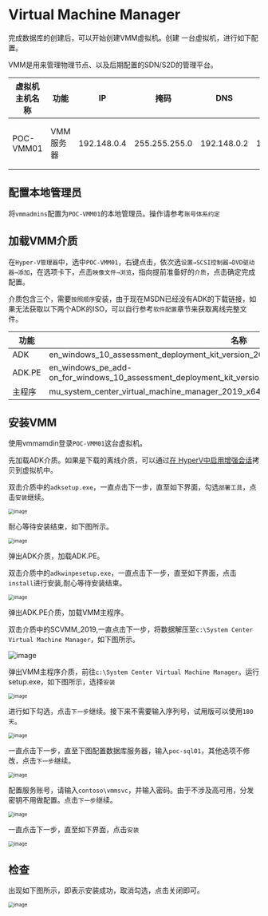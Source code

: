 # Virtual Machine Manager

完成数据库的创建后，可以开始创建VMM虚拟机。创建 一台虚拟机，进行如下配置。

VMM是用来管理物理节点、以及后期配置的SDN/S2D的管理平台。

| 虚拟机主机名称 | 功能      | IP          | 掩码          | DNS         | 网关        | CPU  | 内存 | 硬盘                |
| -------------- | --------- | ----------- | ------------- | ----------- | ----------- | ---- | ---- | ------------------- |
| POC-VMM01      | VMM服务器 | 192.148.0.4 | 255.255.255.0 | 192.148.0.2 | 192.148.0.1 | 2    | 2G   | 至少40G，不足请扩容 |

## 配置本地管理员

将`vmmadmins`配置为`POC-VMM01`的本地管理员。操作请参考`账号体系约定`

## 加载VMM介质

在`Hyper-V管理器`中，选中`POC-VMM01`，右键点击，依次选`设置→SCSI控制器→DVD驱动器→添加`，在选项卡下，点击`映像文件→浏览`，指向提前准备好的`介质`，点击确定完成配置。

介质包含三个，需要`按照顺序`安装，由于现在MSDN已经没有ADK的下载链接，如果无法获取以下两个ADK的ISO，可以自行参考`软件配置`章节来获取离线完整文件。

| 功能   | 名称                                                         |
| ------ | ------------------------------------------------------------ |
| ADK    | en_windows_10_assessment_deployment_kit_version_2004_x86_arm64_x64_dvd_395452df.iso |
| ADK.PE | en_windows_pe_add-on_for_windows_10_assessment_deployment_kit_version_2004_x86_arm64_x64_dvd_b79c1104.iso |
| 主程序 | mu_system_center_virtual_machine_manager_2019_x64_dvd_06c18108.iso |



## 安装VMM

使用vmmamdin登录`POC-VMM01`这台虚拟机。

先加载ADK介质。如果是下载的离线介质，可以通过[在 HyperV中启用增强会话](https://docs.microsoft.com/en-us/windows-server/virtualization/hyper-v/learn-more/use-local-resources-on-hyper-v-virtual-machine-with-vmconnect)拷贝到虚拟机中。

双击介质中的`adksetup.exe`，一直点击下一步，直至如下界面，勾选`部署工具`，点击`安装`继续。

<img src=".gitbook/assets/20210706180136.png" alt="image" style="zoom:67%;" />

耐心等待安装结束，如下图所示。

<img src=".gitbook/assets/20210706180315.png" alt="image" style="zoom:67%;" />

弹出ADK介质，加载ADK.PE。

双击介质中的`adkwinpesetup.exe`，一直点击下一步，直至如下界面，点击`install`进行安装,耐心等待安装结束。

<img src=".gitbook/assets/20210706180437.png" alt="image" style="zoom:67%;" />

弹出ADK.PE介质，加载VMM主程序。

双击介质中的SCVMM_2019,一直点击下一步，将数据解压至`c:\System Center Virtual Machine Manager`，如下图所示。

![image](.gitbook/assets/20210706180917.png)

弹出VMM主程序介质，前往`c:\System Center Virtual Machine Manager`。运行setup.exe，如下图所示，选择`安装`

<img src=".gitbook/assets/20210706181054.png" alt="image" style="zoom:67%;" />

进行如下勾选，点击`下一步`继续。接下来不需要输入序列号，试用版可以使用`180天`。

<img src=".gitbook/assets/20210706181219.png" alt="image" style="zoom:67%;" />

一直点击下一步，直至下图配置数据库服务器，输入`poc-sql01`，其他选项不修改，点击`下一步`继续。

<img src=".gitbook/assets/20210706181413.png" alt="image" style="zoom:67%;" />



配置服务账号，请输入`contoso\vmmsvc`，并输入密码。由于不涉及高可用，分发密钥不用做配置。点击`下一步`继续。

<img src=".gitbook/assets/20210706181523.png" alt="image" style="zoom:67%;" />

一直点击下一步，直至如下界面，点击`安装`

<img src=".gitbook/assets/20210706181651.png" alt="image" style="zoom:67%;" />

## 检查

出现如下图所示，即表示安装成功，取消勾选，点击关闭即可。

<img src=".gitbook/assets/20210706182257.png" alt="image" style="zoom: 67%;" />
